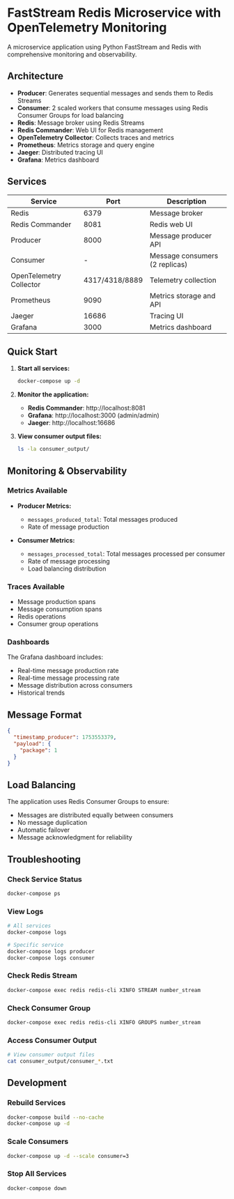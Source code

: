 # FastStream Redis Microservice with OpenTelemetry Monitoring

A microservice application using Python FastStream and Redis with comprehensive monitoring and observability.

## Architecture

- **Producer**: Generates sequential messages and sends them to Redis Streams
- **Consumer**: 2 scaled workers that consume messages using Redis Consumer Groups for load balancing
- **Redis**: Message broker using Redis Streams
- **Redis Commander**: Web UI for Redis management
- **OpenTelemetry Collector**: Collects traces and metrics
- **Prometheus**: Metrics storage and query engine
- **Jaeger**: Distributed tracing UI
- **Grafana**: Metrics dashboard

## Services

| Service | Port | Description |
|---------|------|-------------|
| Redis | 6379 | Message broker |
| Redis Commander | 8081 | Redis web UI |
| Producer | 8000 | Message producer API |
| Consumer | - | Message consumers (2 replicas) |
| OpenTelemetry Collector | 4317/4318/8889 | Telemetry collection |
| Prometheus | 9090 | Metrics storage and API |
| Jaeger | 16686 | Tracing UI |
| Grafana | 3000 | Metrics dashboard |

## Quick Start

1. **Start all services:**
   ```bash
   docker-compose up -d
   ```

2. **Monitor the application:**
   - **Redis Commander**: http://localhost:8081
   - **Grafana**: http://localhost:3000 (admin/admin)
   - **Jaeger**: http://localhost:16686

3. **View consumer output files:**
   ```bash
   ls -la consumer_output/
   ```

## Monitoring & Observability

### Metrics Available

- **Producer Metrics:**
  - `messages_produced_total`: Total messages produced
  - Rate of message production

- **Consumer Metrics:**
  - `messages_processed_total`: Total messages processed per consumer
  - Rate of message processing
  - Load balancing distribution

### Traces Available

- Message production spans
- Message consumption spans
- Redis operations
- Consumer group operations

### Dashboards

The Grafana dashboard includes:
- Real-time message production rate
- Real-time message processing rate
- Message distribution across consumers
- Historical trends

## Message Format

```json
{
  "timestamp_producer": 1753553379,
  "payload": {
    "package": 1
  }
}
```

## Load Balancing

The application uses Redis Consumer Groups to ensure:
- Messages are distributed equally between consumers
- No message duplication
- Automatic failover
- Message acknowledgment for reliability

## Troubleshooting

### Check Service Status
```bash
docker-compose ps
```

### View Logs
```bash
# All services
docker-compose logs

# Specific service
docker-compose logs producer
docker-compose logs consumer
```

### Check Redis Stream
```bash
docker-compose exec redis redis-cli XINFO STREAM number_stream
```

### Check Consumer Group
```bash
docker-compose exec redis redis-cli XINFO GROUPS number_stream
```

### Access Consumer Output
```bash
# View consumer output files
cat consumer_output/consumer_*.txt
```

## Development

### Rebuild Services
```bash
docker-compose build --no-cache
docker-compose up -d
```

### Scale Consumers
```bash
docker-compose up -d --scale consumer=3
```

### Stop All Services
```bash
docker-compose down
``` 